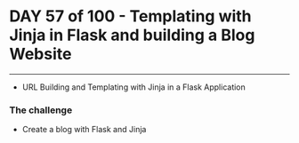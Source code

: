 # DAY 57 of 100 - Templating with Jinja in Flask and building a Blog Website
----
- URL Building and Templating with Jinja in a Flask Application

### The challenge

- Create a blog with Flask and Jinja

